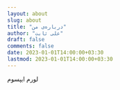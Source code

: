 ```yaml
---
layout: about
slug: about
title: "درباره‌ی من"
author: "علی ثابت"
draft: false
comments: false
date: 2023-01-01T14:00:00+03:30
lastmod: 2023-01-01T14:00:00+03:30
---
```

لورم ایپسوم